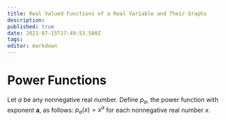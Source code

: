 ```yaml
---
title: Real Valued Functions of a Real Variable and Their Graphs
description: 
published: true
date: 2021-07-15T17:49:53.500Z
tags: 
editor: markdown
---
```


# Power Functions
Let $a$ be any nonnegative real number. Define $p_{a}$, the power function with exponent $\boldsymbol{a}$, as follows:
$p_{a}(x)=x^{a}$ for each nonnegative real number $x$.